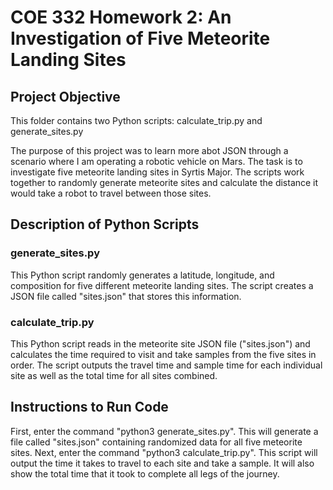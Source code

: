 # COE 332 Homework 2: An Investigation of Five Meteorite Landing Sites

## Project Objective
This folder contains two Python scripts: calculate_trip.py and generate_sites.py

The purpose of this project was to learn more abot JSON through a scenario where I am operating a robotic vehicle on Mars. The task is to investigate five meteorite landing sites in Syrtis Major. The scripts work together to randomly generate meteorite sites and calculate the distance it would take a robot to travel between those sites.

## Description of Python Scripts
### generate_sites.py
This Python script randomly generates a latitude, longitude, and composition for five different meteorite landing sites. The script creates a JSON file called "sites.json" that stores this information.
### calculate_trip.py
This Python script reads in the meteorite site JSON file ("sites.json") and calculates the time required to visit and take samples from the five sites in order. The script outputs the travel time and sample time for each individual site as well as the total time for all sites combined.

## Instructions to Run Code
First, enter the command "python3 generate_sites.py". This will generate a file called "sites.json" containing randomized data for all five meteorite sites. Next, enter the command "python3 calculate_trip.py". This script will output the time it takes to travel to each site and take a sample. It will also show the total time that it took to complete all legs of the journey.
